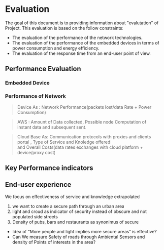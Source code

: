 # Evaluation

The goal of this document is to providing information about "evalutation" of Project. This evaluation is based on the follow constraints:

- The evaluation of the performance of the network technologies.
- The evaluation of the performance of the embedded devices in terms of power consumption and energy efficiency.
- The evaluation of the response time from an end-user point of view.

## Performance Evaluation
### Embedded Device
### Performance of Network 



> Device As : Network Performance(packets lost/data Rate + Power Consumption)

> AWS : Amount of Data collected, Possible node  Computation of instant data and subsequent sent.

>Cloud Base As:  Communication protocols with proxies and clients portal , Type of Service and Knoledge offered  
and Overall Costs(data rates exchanges with cloud platform + device/proxy cost)
## Key Performance indicators

## End-user experience
We focus on effectiveness of service and knowledge extrapolated
1.  we want to create a secure path through an urban area
2. light and croud as indicator of security instead of obscure and not populated side streets
3. Density of pubs, bars and restaurants as synonimus of secure

- Idea of "More people and light implies more secure areas" is effective? 
- Can We measure Safety of roads through Ambiental Sensors and density of Points of interests in the area?
